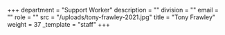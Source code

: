 +++
department = "Support Worker"
description = ""
division = ""
email = ""
role = ""
src = "/uploads/tony-frawley-2021.jpg"
title = "Tony Frawley"
weight = 37
_template = "staff"
+++

